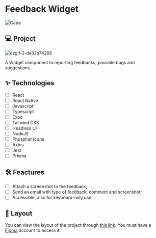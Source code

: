 <h1> Feedback Widget</h1>

![Capa](https://user-images.githubusercontent.com/103220984/169223182-f02ee3e2-81bd-4cb3-8c2a-fb78367c84e3.png)

<h2>💻 Project </h2>

![ezgif-2-da32a74296](https://user-images.githubusercontent.com/103220984/169234525-986c82b7-3e04-40c4-8976-c01b93d18169.gif)

A Widget component to reporting feedbacks, possible bugs and suggestions.

<h2>✨ Technologies </h2>

- [ ] React
- [ ] React Native
- [ ] Javascript
- [ ] Typescript
- [ ] Expo
- [ ] Tailwind CSS
- [ ] Headless UI
- [ ] NodeJS
- [ ] Phosphor Icons
- [ ] Axios
- [ ] Jest
- [ ] Prisma

<h2> 🛠️ Feactures </h2>

- [ ] Attach a screenshot to the feedback;
- [ ] Send an email with type of feedback, comment and screenshot;
- [ ] Accessible, also for keyboard-only use.

<h2> 🔖 Layout </h2>

You can view the layout of the project through [this link](https://www.figma.com/community/file/1102912516166573468). You must have a [Figma](https://www.figma.com/) account to access it.
